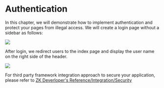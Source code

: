 # Authentication

In this chapter, we will demonstrate how to implement authentication and
protect your pages from illegal access. We will create a login page
without a sidebar as follows:

![](images//zk_essentials/images/ze-ch8-login.png)

After login, we redirect users to the index page and display the user
name on the right side of the header.

![](images//zk_essentials/images/ze-ch8-index.png)

For third party framework integration approach to secure your application, please refer to [ZK Deverloper's Reference/Integration/Security](/zk_dev_ref/Integration/Security)




